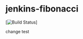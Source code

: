 # jenkins-fibonacci
[![Build Status](https://5e7f096d7124.ngrok.app/buildStatus/icon?job=fibonacci)]

change test
